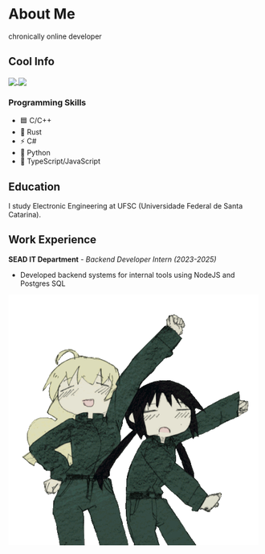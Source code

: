 # About Me
chronically online developer

## Cool Info


<a href="https://github.com/anuraghazra/github-readme-stats">
  <img align="center" src="https://github-readme-stats.vercel.app/api/top-langs/?username=nairelprandini&hide=javascript,css,scss,html&theme=tokyonight&layout=compact" />
</a>
<a href="https://github.com/anuraghazra/github-readme-stats">
  <img align="center" src="https://github-readme-stats.vercel.app/api?username=anuraghazra" />
</a>




### Programming Skills
- 🟦 C/C++ 
- 🦀 Rust
- ⚡ C#
- 🐍 Python
- 📘 TypeScript/JavaScript

## Education
I study Electronic Engineering at UFSC (Universidade Federal de Santa Catarina).

## Work Experience
**SEAD IT Department** - *Backend Developer Intern*  *(2023-2025)*  
- Developed backend systems for internal tools using NodeJS and Postgres SQL

![](https://github.com/NairelPrandini/NairelPrandini/blob/main/girls-last-tour-glt.gif)

